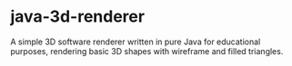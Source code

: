# java-3d-renderer
A simple 3D software renderer written in pure Java for educational purposes, rendering basic 3D shapes with wireframe and filled triangles.
